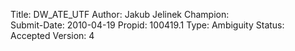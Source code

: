 Title:       DW_ATE_UTF
Author:      Jakub Jelinek
Champion:    
Submit-Date: 2010-04-19
Propid:      100419.1
Type:        Ambiguity
Status:      Accepted
Version:     4


